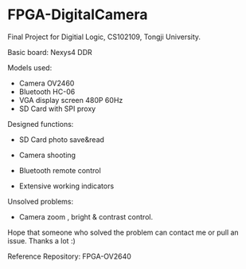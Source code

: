 # FPGA-DigitalCamera
Final Project for Digitial Logic, CS102109, Tongji University.

Basic board: Nexys4 DDR

Models used:

- Camera OV2460
- Bluetooth HC-06
- VGA display screen 480P 60Hz
- SD Card with SPI proxy

Designed functions:

- SD Card photo save&read
- Camera shooting

- Bluetooth remote control
- Extensive working indicators

Unsolved problems:

- Camera zoom , bright & contrast control.

Hope that someone who solved the problem can contact me or pull an issue. Thanks a lot :)



Reference Repository: <a herf="https://github.com/lllbbbyyy/FPGA-OV2640">FPGA-OV2640 </a>
